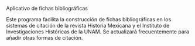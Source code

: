 Aplicativo de fichas bibliográficas


Este programa facilita la construcción de fichas bibliográficas en los sistemas de citación de la revista Historia Mexicana y el Instituto de Investigaciones Históricas de la UNAM. Se actualizará frecuentemente para añadir otras formas de citación.
